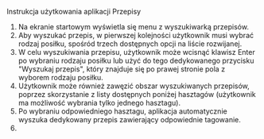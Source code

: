 Instrukcja użytkowania aplikacji Przepisy
1. Na ekranie startowym wyświetla się menu z wyszukiwarką przepisów.
2. Aby wyszukać przepis, w pierwszej kolejności użytkownik musi wybrać rodzaj posiłku, spośród trzech dostępnych opcji na liście rozwijanej.
3. W celu wyszukiwania przepisu, użytkownik może wcisnąć klawisz Enter po wybraniu rodzaju posiłku lub użyć do tego dedykowanego przycisku "Wyszukaj przepis", który znajduje się po prawej stronie pola z wyborem rodzaju posiłku.
4. Użytkownik może również zawęzić obszar wyszukiwanych przepisów, poprzez skorzystanie z listy dostępnych poniżej hasztagów (użytkownik ma możliwość wybrania tylko jednego hasztagu).
5. Po wybraniu odpowiedniego hasztagu, aplikacja automatycznie wyszuka dedykowany przepis zawierający odpowiednie tagowanie.
6. 

